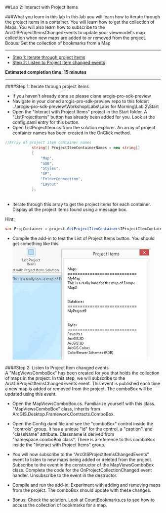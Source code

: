 ##Lab 2: Interact with Project Items 

###What you learn in this lab
In this lab you will learn how to iterate through the project items in a container. You will learn how to get the collection of Maps. You will also learn how to subscribe to the ArcGISProjectItemsChangedEvents to update your viewmodel's map collection when new maps are added to or removed from the project. Bobus: Get the collection of bookmarks from a Map

*******

* [Step 1: Iterate through project items](#step-1-iterate-through-project-items)
* [Step 2: Listen to Project Item changed events](#step-2-listen-to-project-item-changed-events)

**Estimated completion time: 15 minutes**

****

####Step 1: Iterate through project items
* If you haven't already done so please clone arcgis-pro-sdk-preview  
* Navigate in your cloned arcgis-pro-sdk-preview repo to this folder:  
  ..\arcgis-pro-sdk-preview\Workshop\Labs\Labs for Morning\Lab 2\Start 
* Open the "Interact with Project Items" project in the Start folder. A "ListProjectItems" button has already been added for you. Look at the config.daml entry for this button.
* Open ListProjectItem.cs from the solution explorer. An array of project container names has been created in the OnClick method.

```c#
//Array of project item container names
            string[] ProjectItemContainerNames = new string[]
            {
                "Map",
                "GDB",
                "Styles",
                "GP",
                "FolderConnection",
                "Layout"                  
            };
            
```
* Iterate through this array to get the project items for each container.  Display all the project items found using a message box.

Hint:
```c#
var ProjContainer = project.GetProjectItemContainer<IProjectItemContainer>("Project Container Name");
```
* Compile the add-in to test the List of Project Items button. You should get something like this:  
![list of project item](https://github.com/UmaHarano/my-test-repo/blob/master/images/Lab2/list-of-project-items.png)


####Step 2: Listen to Project Item changed events  
A "MapViewsComboBox" has been created for you that holds the collection of maps in the project.  In this step, we will  subscribe to the ArcGISProjectItemsChangedEvents event. This event is published each time a new map is added or removed from the project. The comboBox will be updated using this event. 

* Open the MapViewsComboBox.cs. Familiarize yourself with this class. "MapViewsComboBox" class, inherits from  ArcGIS.Desktop.Framework.Contracts.ComboBox. 

* Open the Config.daml file and see the "comboBox" control inside the "controls" group.  It has a unique "id" for the control, a "caption", and "className" attribute. Classname is derived from "namespace.comboBox class". There is a reference to this comboBox inside the "Interact with Project Items" group.

* You will now subscribe to the "ArcGISProjectItemsChangedEvents" event to listen to new maps being added or deleted from the project.  Subscribe to the event in the constructor of the MapViewsComboBox class. Complete the code for the OnProjectCollectionChanged event handler. Unsubscribe to the event in the destructor.  

* Compile and run the add-in. Experiment with adding and removing maps from the project. The comboBox should update with these changes.

* Bonus: Check the solution. Look at CountBookmarks.cs to see how to access the collection of bookmarks for a map. 


